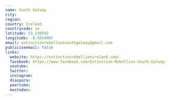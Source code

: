 ```yaml
---
name: South Galway
city:
region:
country: Ireland
countrycode: ie
latitude: 53.238592
longitude: -8.5654907
email: extinctionrebellionsouthgalway@gmail.com
publiciseemail: false
links:
  website: https://extinctionrebellionireland.com/
  facebook: https://www.facebook.com/Extinction-Rebellion-South-Galway-379895645896514/
  youtube:
  twitter:
  instagram:
  diaspora:
  peertube:
  mastodon:
---
```

